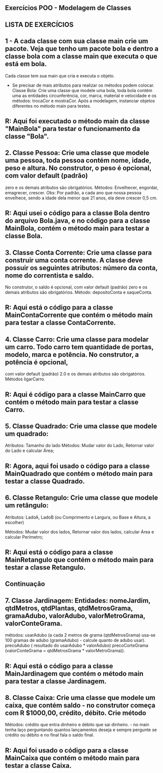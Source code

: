 ## Exercícios POO - Modelagem de Classes

## LISTA DE EXERCÍCIOS

## 1 - A cada classe com sua classe main crie um pacote. Veja que tenho um pacote bola e dentro a classe bola com a classe main que executa o que está em bola. 
Cada classe tem sua main que cria e executa o objeto.
- Se precisar de mais atributos para realizar os métodos podem colocar. 
Classe Bola: Crie uma classe que modele uma bola, toda bola contém uma as entidades circunferência, cor, marca, material e velocidade e os métodos: trocaCor e 
mostraCor. Após a modelagem, instanciar objetos diferentes no método main para testes. 
## R: Aqui foi executado o método main da classe "MainBola" para testar o funcionamento da classe "Bola".

## 2. Classe Pessoa: Crie uma classe que modele uma pessoa, toda pessoa contém nome, idade, peso e altura. No construtor, o peso é opcional, com valor default (padrão) 
zero e os demais atributos são obrigatórios. 
Métodos: Envelhecer, engordar, emagrecer, crescer. Obs: Por padrão, a cada ano que nossa pessoa envelhece, sendo a idade dela menor que 21 anos, ela deve crescer 0,5 cm.
## R: Aqui usei o código para a classe Bola dentro do arquivo Bola.java, e no código para a classe MainBola, contém o método main para testar a classe Bola. 

## 3. Classe Conta Corrente: Crie uma classe para construir uma conta corrente. A classe deve possuir os seguintes atributos: número da conta, nome do correntista e saldo.
No construtor, o saldo é opcional, com valor default (padrão) zero e os demais atributos são obrigatórios. 
Método: depositoConta e saqueConta. 
## R: Aqui está o código para a classe MainContaCorrente que contém o método main para testar a classe ContaCorrente.

## 4. Classe Carro: Crie uma classe para modelar um carro. Todo carro tem quantidade de portas, modelo, marca e potência. No construtor, a potência é opcional,
com valor default (padrão) 2.0 e os demais atributos são obrigatórios. 
Métodos ligarCarro.
## R: Aqui é código para a classe MainCarro que contém o método main para testar a classe Carro.

## 5. Classe Quadrado: Crie uma classe que modele um quadrado:
Atributos: Tamanho do lado
Métodos: Mudar valor do Lado, Retornar valor do Lado e calcular Área;
## R: Agora, aqui foi usado o código para a classe MainQuadrado que contém o método main para testar a classe Quadrado.

## 6. Classe Retangulo: Crie uma classe que modele um retângulo:
Atributos: LadoA, LadoB (ou Comprimento e Largura, ou Base e Altura, a escolher)

Métodos: Mudar valor dos lados, Retornar valor dos lados, calcular Área e calcular Perímetro;
## R: Aqui está o código para a classe MainRetangulo que contém o método main para testar a classe Retangulo.

## Continuação

## 7. Classe Jardinagem: Entidades: nomeJardim, qtdMetros, qtdPlantas, qtdMetrosGrama, gramaAdubo, valorAdubo, valorMetroGrama, valorConteGrama.
métodos: usarAdubo (a cada 2 metros de grama (qtdMetrosGrama) usa-se 100 gramas de adubo (gramaAdubo) - calcule quanto de adubo usar). 
precoAdubo ( resultado do usarAdubo  * valorAdubo) precoCorteGrama (valorConteGrama = qtdMetrosGrama * valorMetroGrama)). 
## R: Aqui está o código para a classe MainJardinagem que contém o método main para testar a classe Jardinagem.

## 8. Classe Caixa: Crie uma classe que modele um caixa, que contém saldo - no construtor começa com R $1000,00, crédito, débito. Crie método 

Métodos: crédito que entra dinheiro e débito que sai dinheiro. - no main tenha laço perguntando quantos lançamentos deseja e sempre pergunte se crédito ou débito e no final fala o saldo final.
## R: Aqui foi usado o código para a classe MainCaixa que contém o método main para testar a classe Caixa.
